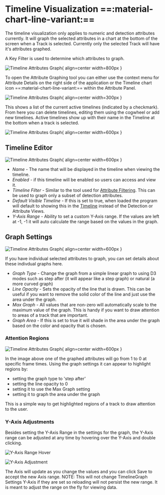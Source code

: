 
# Timeline Visualization ==:material-chart-line-variant:==

The timeline visualization only applies to numeric and detection attributes currently.  It will graph the selected attributes in a chart at the bottom of the screen when a Track is selected. Currently only the selected Track will have it's attributes graphed.

A Key Filter is used to determine which attributes to graph.

![Timeline Attributes Graph](images/Attributes/TimelineAttributes.png){ align=center width=800px }


To open the Attribute Graphing tool you can either use the context menu for Attribute Details on the right side of the application or the Timeline chart icon ==:material-chart-line-variant:== within the Attribute Panel.


![Timeline Attributes Graph](images/AttributeTimeline/AttributeTimelineList.png){ align=center width=300px }

This shows a list of the current active timelines (indicated by a checkmark).  From here you can delete timelines, editing them using the cogwheel or add new timelines.
Active timelines show up with their name in the Timeline at the bottom when a track is selected.

![Timeline Attributes Graph](images/AttributeTimeline/ActiveTimeline.png){ align=center width=600px }

## Timeline Editor

![Timeline Attributes Graph](images/AttributeTimeline/TimelineEditor.png){ align=center width=600px }

* *Name* - The name that will be displayed in the timeline when viewing the timeline.
* *Enabled* - if this timeline will be enabled so users can access and view it.
* *Timeline Filter* - Similar to the tool used for [Attribute Filtering](UI-AttributeFiltering.md).  This can be used to graph only a subset of detection attributes.
* *Default Visible Timeline* - If this is set to true, when loaded the program will default to showing this in the [Timeline](UI-Timeline.md) instead of the Detection or Attribute Views.
* *Y-Axis Range* - Ability to set a custom Y-Axis range.  If the values are left at -1, -1 it will auto calculate the range based on the values in the graph.

## Graph Settings

![Timeline Attributes Graph](images/AttributeTimeline/GraphSettings.png){ align=center width=600px }

If you have individual selected attributes to graph, you can set details about these indivdual graphs here.

* *Graph Type* - Change the graph from a simple linear graph to using D3 modes such as step after (it will appear like a step graph) or natural (a more curved graph)
* *Line Opacity* - Sets the opacity of the line that is drawn.  This can be useful if you want to remove the solid color of the line and just use the area under the graph.
* *Max Graph* - All values that are non-zero will automatically scale to the maximum value of the graph.  This is handy if you want to draw attention to areas of a track that are important.
* *Graph Area* - If this is set to true it will shade in the area under the graph based on the color and opacity that is chosen.

### Attention Regions

![Timeline Attributes Graph](images/AttributeTimeline/ActiveTimeline.png){ align=center width=600px }

In the image above one of the graphed attributes will go from 1 to 0 at specific frame times.  Using the graph settings it can appear to highlight regions by:
* setting the graph type to 'step after'
* setting the line opacity to 0
* setting it to use the Max Graph setting
* setting it to graph the area under the graph

This is a simple way to get highlighted regions of a track to draw attention to the user.


### Y-Axis Adjustments

Besides setting the Y-Axis Range in the settings for the graph, the Y-Axis range can be adjusted at any time by hovering over the Y-Axis and double clicking.

![Y-Axis Range Hover](images/AttributeTimeline/YAxisHover.png)

![Y-Axis Adjustment](images/AttributeTimeline/YAxisAdjust.png)

The Axis will update as you change the values and you can click Save to accept the new Axis range.  NOTE:  This will not change TimelineGraph Settings Y-Axis if they are set so reloading will not persist the new range.  It is meant to adjust the range on the fly for viewing data.